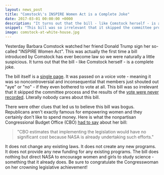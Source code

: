 ```yaml
---
layout: news_post
title: "Comstock\'s INSPIRE Women Act is a Complete Joke"
date: 2017-03-01 00:00:00 +0000
description: "It turns out that the bill - like Comstock herself - is a complete joke."
snippet: "This bill was so irrelevant that it skipped the committee process and the results of the vote were never recorded. Literally nobody cares about this bill."
image: comstock-at-white-house.jpg
---
```


Yesterday Barbara Comstock watched her friend Donald Trump sign her so-called "INSPIRE Women Act". This was actually the first time a bill introduced by Comstock has ever become law so we were naturally a little suspicious. It turns out that the bill - like Comstock herself - is a complete joke.

The bill itself is a [single page](https://www.congress.gov/bill/115th-congress/house-bill/321/text). It was passed on a voice vote - meaning it was so noncontroversial and inconsequential that members just shouted out "aye" or "no" - if they even bothered to vote at all. This bill was so irrelevant that it skipped the committee process and the results of the [vote were never recorded](https://www.govtrack.us/congress/bills/115/hr321). Literally nobody cares about this bill.

There were other clues that led us to believe this bill was bogus. Republicans aren't exactly famous for empowering women and they certainly don't like to spend money. Here is what the nonpartisan Congressional Budget Office (CBO) [had to say](https://www.cbo.gov/publication/52397) about her bill:

> "CBO estimates that implementing the legislation would have no significant cost because NASA is already undertaking such efforts."

It does not change any existing laws. It does not create any new programs. It does not provide any new funding for any existing programs. The bill does nothing but direct NASA to encourage women and girls to study science - something that it already does. Be sure to congratulate the Congresswoman on her crowning legislative achievement!
